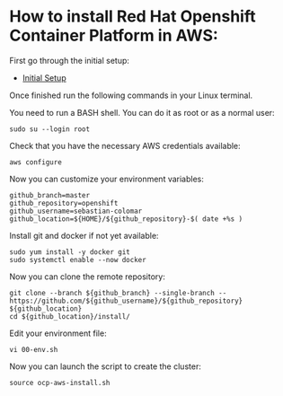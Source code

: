 # How to install Red Hat Openshift Container Platform in AWS:

First go through the initial setup:
- [Initial Setup](install/initial.md)

Once finished run the following commands in your Linux terminal.

You need to run a BASH shell. You can do it as root or as a normal user:
```
sudo su --login root

```
Check that you have the necessary AWS credentials available:
```
aws configure

```
Now you can customize your environment variables:
```
github_branch=master
github_repository=openshift
github_username=sebastian-colomar
github_location=${HOME}/${github_repository}-$( date +%s )

```
Install git and docker if not yet available:
```
sudo yum install -y docker git
sudo systemctl enable --now docker

```
Now you can clone the remote repository:
```
git clone --branch ${github_branch} --single-branch -- https://github.com/${github_username}/${github_repository} ${github_location}
cd ${github_location}/install/

```
Edit your environment file:
```
vi 00-env.sh

```
Now you can launch the script to create the cluster:
```
source ocp-aws-install.sh

```
